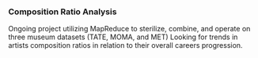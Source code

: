 ### Composition Ratio Analysis
Ongoing project utilizing MapReduce to sterilize, combine, and operate on three museum datasets (TATE, MOMA, and MET) Looking for trends in artists composition ratios in relation to their overall careers progression.

